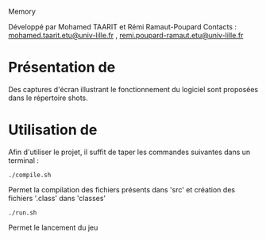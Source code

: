 <Mettre ici le nom de votre jeu>

 Memory


Développé par Mohamed TAARIT et Rémi Ramaut-Poupard
Contacts : <mohamed.taarit.etu@univ-lille.fr> , <remi.poupard-ramaut.etu@univ-lille.fr>

# Présentation de <le Memory>

<Description de votre jeu>
Des captures d'écran illustrant le fonctionnement du logiciel sont proposées dans le répertoire shots.


# Utilisation de <le nom de votre jeu>

Afin d'utiliser le projet, il suffit de taper les commandes suivantes dans un terminal :

```
./compile.sh
```
Permet la compilation des fichiers présents dans 'src' et création des fichiers '.class' dans 'classes'

```
./run.sh
```
Permet le lancement du jeu
